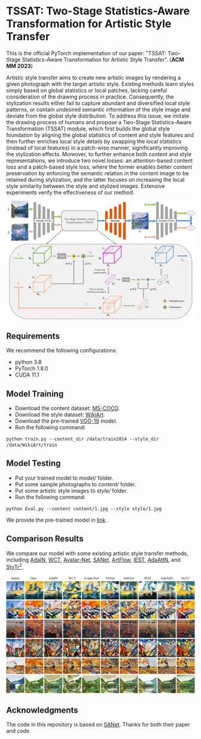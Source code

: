 # TSSAT: Two-Stage Statistics-Aware Transformation for Artistic Style Transfer
This is the official PyTorch implementation of our paper: "TSSAT: Two-Stage Statistics-Aware Transformation for Artistic Style Transfer". (**ACM MM 2023**) 

Artistic style transfer aims to create new artistic images by rendering a given photograph with the target artistic style. Existing methods learn styles simply based on global statistics or local patches, lacking careful consideration of the drawing process in practice. Consequently, the stylization results either fail to capture abundant and diversified local style patterns, or contain undesired semantic information of the style image and deviate from the global style distribution. To address this issue, we imitate the drawing process of humans and propose a Two-Stage Statistics-Aware Transformation (TSSAT) module, which first builds the global style foundation by aligning the global statistics of content and style features and then further enriches local style details by swapping the local statistics (instead of local features) in a patch-wise manner, significantly improving the stylization effects. Moreover, to further enhance both content and style representations, we introduce two novel losses: an attention-based content loss and a patch-based style loss, where the former enables better content preservation by enforcing the semantic relation in the content image to be retained during stylization, and the latter focuses on increasing the local style similarity between the style and stylized images. Extensive experiments verify the effectiveness of our method.

<div align=center>
<img src="https://github.com/HalbertCH/TSSAT/blob/main/figures/overview.jpg" width="900" alt="Pipeline"/><br/>
</div>

## Requirements  
We recommend the following configurations:  
- python 3.8
- PyTorch 1.8.0
- CUDA 11.1

## Model Training  
- Download the content dataset: [MS-COCO](https://cocodataset.org/#download).
- Download the style dataset: [WikiArt](https://www.kaggle.com/c/painter-by-numbers).
- Download the pre-trained [VGG-19](https://drive.google.com/file/d/11uddn7sfe8DurHMXa0_tPZkZtYmumRNH/view?usp=sharing) model.
- Run the following command:
```
python train.py --content_dir /data/train2014 --style_dir /data/WikiArt/train
```

## Model Testing
- Put your trained model to *model/* folder.
- Put some sample photographs to *content/* folder.
- Put some artistic style images to *style/* folder.
- Run the following command:
```
python Eval.py --content content/1.jpg --style style/1.jpg
```
We provide the pre-trained model in [link](https://drive.google.com/file/d/1r3T-oA7yN-pLT-M-DpQ2XO_-Y2bbJ92e/view?usp=sharing). 

## Comparison Results
We compare our model with some existing artistic style transfer methods, including [AdaIN](https://github.com/naoto0804/pytorch-AdaIN), [WCT](https://github.com/eridgd/WCT-TF), [Avatar-Net](https://github.com/LucasSheng/avatar-net), [SANet](https://github.com/GlebBrykin/SANET), [ArtFlow](https://github.com/pkuanjie/ArtFlow), [IEST](https://github.com/HalbertCH/IEContraAST), [AdaAttN](https://github.com/Huage001/AdaAttN), and [StyTr<sup>2](https://github.com/diyiiyiii/StyTR-2).  

![image](https://github.com/HalbertCH/TSSAT/blob/main/figures/comparison.jpg) 

 ## Acknowledgments
The code in this repository is based on [SANet](https://github.com/GlebBrykin/SANET). Thanks for both their paper and code.
